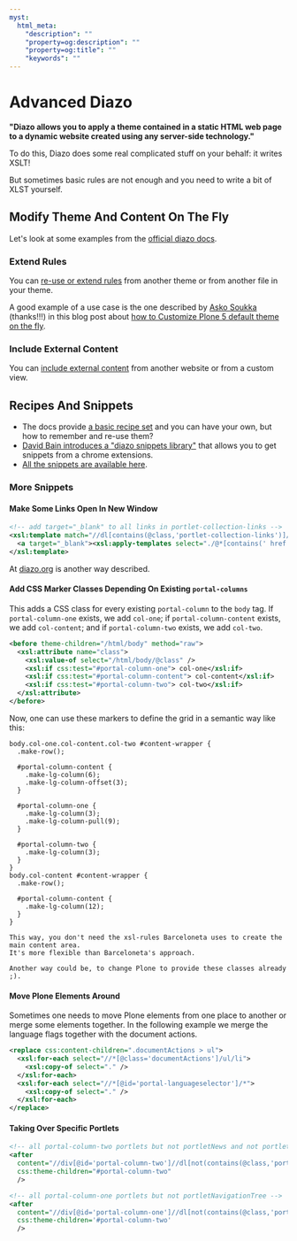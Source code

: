 ```yaml
---
myst:
  html_meta:
    "description": ""
    "property=og:description": ""
    "property=og:title": ""
    "keywords": ""
---
```


# Advanced Diazo

**"Diazo allows you to apply a theme contained in a static HTML web page to a dynamic website created using any server-side technology."**

To do this, Diazo does some real complicated stuff on your behalf: it writes XSLT!

But sometimes basic rules are not enough and you need to write a bit of XLST yourself.

## Modify Theme And Content On The Fly

Let's look at some examples from the [official diazo docs](http://docs.diazo.org/en/latest/advanced.html#modifying-the-theme-on-the-fly).

### Extend Rules

You can [re-use or extend rules](http://docs.diazo.org/en/latest/advanced.html#xinclude)
from another theme or from another file in your theme.

A good example of a use case is the one described by
[Asko Soukka](https://twitter.com/datakurre)  (thanks!!!) in this blog post about
[how to  Customize Plone 5 default theme on the fly](http://datakurre.pandala.org/2015/05/customize-plone-5-default-theme-on-fly.html).

### Include External Content

You can [include external content](http://docs.diazo.org/en/latest/advanced.html#including-external-content)
from another website or from a custom view.

## Recipes And Snippets

- The docs provide [a basic recipe set](http://docs.diazo.org/en/latest/recipes/index.html) and you can have your own, but how to remember and re-use them?
- [David Bain introduces a "diazo snippets library"](http://blog.dbain.com/2014/12/introducing-diazo-snippets-library.html) that allows you to get snippets from a chrome extensions.
- [All the snippets are available here](http://pigeonflight.github.io/lessArcane/).

### More Snippets

#### Make Some Links Open In New Window

```xml
<!-- add target="_blank" to all links in portlet-collection-links -->
<xsl:template match="//dl[contains(@class,'portlet-collection-links')]//a">
  <a target="_blank"><xsl:apply-templates select="./@*[contains(' href title class rel ', concat(' ', name(), ' '))]"/><xsl:value-of select="." /></a>
</xsl:template>
```

At [diazo.org](http://docs.diazo.org/en/latest/recipes/adding-an-attribute/index.html) is another way described.

#### Add CSS Marker Classes Depending On Existing `portal-columns`

This adds a CSS class for every existing `portal-column` to the `body` tag.
If `portal-column-one` exists, we add `col-one`;
if `portal-column-content` exists, we add `col-content`;
and if `portal-column-two` exists, we add `col-two`.

```xml
<before theme-children="/html/body" method="raw">
  <xsl:attribute name="class">
    <xsl:value-of select="/html/body/@class" />
    <xsl:if css:test="#portal-column-one"> col-one</xsl:if>
    <xsl:if css:test="#portal-column-content"> col-content</xsl:if>
    <xsl:if css:test="#portal-column-two"> col-two</xsl:if>
  </xsl:attribute>
</before>
```

Now, one can use these markers to define the grid in a semantic way like this:

```less
body.col-one.col-content.col-two #content-wrapper {
  .make-row();

  #portal-column-content {
    .make-lg-column(6);
    .make-lg-column-offset(3);
  }

  #portal-column-one {
    .make-lg-column(3);
    .make-lg-column-pull(9);
  }

  #portal-column-two {
    .make-lg-column(3);
  }
}
body.col-content #content-wrapper {
  .make-row();

  #portal-column-content {
    .make-lg-column(12);
  }
}
```

```{note}
This way, you don't need the xsl-rules Barceloneta uses to create the main content area.
It's more flexible than Barceloneta's approach.

Another way could be, to change Plone to provide these classes already ;).
```

#### Move Plone Elements Around

Sometimes one needs to move Plone elements from one place to another or merge some elements together.
In the following example we merge the language flags together with the document actions.

```xml
<replace css:content-children=".documentActions > ul">
  <xsl:for-each select="//*[@class='documentActions']/ul/li">
    <xsl:copy-of select="." />
  </xsl:for-each>
  <xsl:for-each select="//*[@id='portal-languageselector']/*">
    <xsl:copy-of select="." />
  </xsl:for-each>
</replace>
```

#### Taking Over Specific Portlets

```xml
<!-- all portal-column-two portlets but not portletNews and not portletEvents -->
<after
  content="//div[@id='portal-column-two']//dl[not(contains(@class,'portletNews')) and not(contains(@class,'portletEvents'))]"
  css:theme-children="#portal-column-two"
  />
```

```xml
<!-- all portal-column-one portlets but not portletNavigationTree -->
<after
  content="//div[@id='portal-column-one']//dl[not(contains(@class,'portletNavigationTree'))]"
  css:theme-children='#portal-column-two'
  />
```

